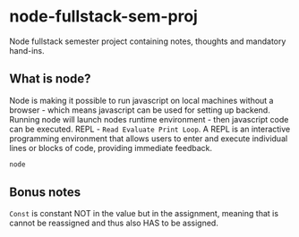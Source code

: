 # node-fullstack-sem-proj
Node fullstack semester project containing notes, thoughts and mandatory hand-ins.


## What is node?
Node is making it possible to run javascript on local machines without a browser - which means javascript can be used for setting up backend.
<br>
Running node will launch nodes runtime environment - then javascript code can be executed.
REPL - `Read Evaluate Print Loop`. A REPL is an interactive programming environment that allows users to enter and execute individual lines or blocks of code, providing immediate feedback. 
```bash
node
```


## Bonus notes
`Const` is constant NOT in the value but in the assignment, meaning that is cannot be reassigned and thus also HAS to be assigned.